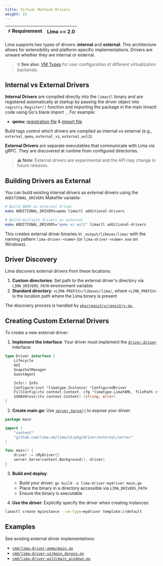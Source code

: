 ```yaml
---
title: Virtual Machine Drivers
weight: 15
---
```


 | ⚡ Requirement | Lima >= 2.0 |
 |----------------|-------------|

Lima supports two types of drivers: **internal** and **external**. This architecture allows for extensibility and platform-specific implementations. Drivers are unware whether they are internal or external.

> **💡 See also**: [VM Types](../../config/vmtype) for user configuration of different virtualization backends.


## Internal vs External Drivers

**Internal Drivers** are compiled directly into the `limactl` binary and are registered automatically at startup by passing the driver object into `registry.Register()` function and importing the package in the main limactl code using Go's blank import `_`. For example:
- **qemu:** [registration file](https://github.com/lima-vm/lima/blob/master/pkg/driver/qemu/register.go) & [import file](https://github.com/lima-vm/lima/blob/master/cmd/limactl/main_qemu.go)

Build tags control which drivers are compiled as internal vs external (e.g., `external_qemu`, `external_vz`, `external_wsl2`).

**External Drivers** are separate executables that communicate with Lima via gRPC. They are discovered at runtime from configured directories.

> **⚠️ Note**: External drivers are experimental and the API may change in future releases.

## Building Drivers as External

You can build existing internal drivers as external drivers using the `ADDITIONAL_DRIVERS` Makefile variable:

```bash
# Build QEMU as external driver
make ADDITIONAL_DRIVERS=qemu limactl additional-drivers

# Build multiple drivers as external  
make ADDITIONAL_DRIVERS="qemu vz wsl2" limactl additional-drivers
```

This creates external driver binaries in `_output/libexec/lima/` with the naming pattern `lima-driver-<name>` (or `lima-driver-<name>.exe` on Windows).

## Driver Discovery

Lima discovers external drivers from these locations:

1. **Custom directories**: Set path to the external driver's directory via `LIMA_DRIVERS_PATH` environment variable
2. **Standard directory**: `<LIMA-PREFIX>/libexec/lima/`, where `<LIMA_PREFIX>` is the location path where the Lima binary is present

The discovery process is handled by [`pkg/registry/registry.go`.](https://github.com/lima-vm/lima/blob/master/pkg/registry/registry.go)

## Creating Custom External Drivers

To create a new external driver:

1. **Implement the interface**: Your driver must implement the [`driver.Driver`](https://pkg.go.dev/github.com/lima-vm/lima/v2/pkg/driver#Driver) interface:

```go
type Driver interface {
	Lifecycle
	GUI
	SnapshotManager
	GuestAgent

	Info() Info
	Configure(inst *limatype.Instance) *ConfiguredDriver
	FillConfig(ctx context.Context, cfg *limatype.LimaYAML, filePath string) error
	SSHAddress(ctx context.Context) (string, error)
}
```

2. **Create main.go**: Use [`server.Serve()`](https://pkg.go.dev/github.com/lima-vm/lima/v2/pkg/driver/external/server#Serve) to expose your driver:

```go
package main

import (
    "context"
    "github.com/lima-vm/lima/v2/pkg/driver/external/server"
)

func main() {
    driver := &MyDriver{}
    server.Serve(context.Background(), driver)
}
```

3. **Build and deploy**: 
   - Build your driver: `go build -o lima-driver-mydriver main.go`
   - Place the binary in a directory accessible via `LIMA_DRIVERS_PATH`
   - Ensure the binary is executable

4. **Use the driver**: Explicitly specify the driver when creating instances:

```bash
limactl create myinstance --vm-type=mydriver template://default
```

## Examples

See existing external driver implementations:
- [`cmd/lima-driver-qemu/main.go`](https://github.com/lima-vm/lima/blob/master/cmd/lima-driver-qemu/main.go)
- [`cmd/lima-driver-vz/main_darwin.go`](https://github.com/lima-vm/lima/blob/master/cmd/lima-driver-vz/main_darwin.go)  
- [`cmd/lima-driver-wsl2/main_windows.go`](https://github.com/lima-vm/lima/blob/master/cmd/lima-driver-wsl2/main_windows.go)
